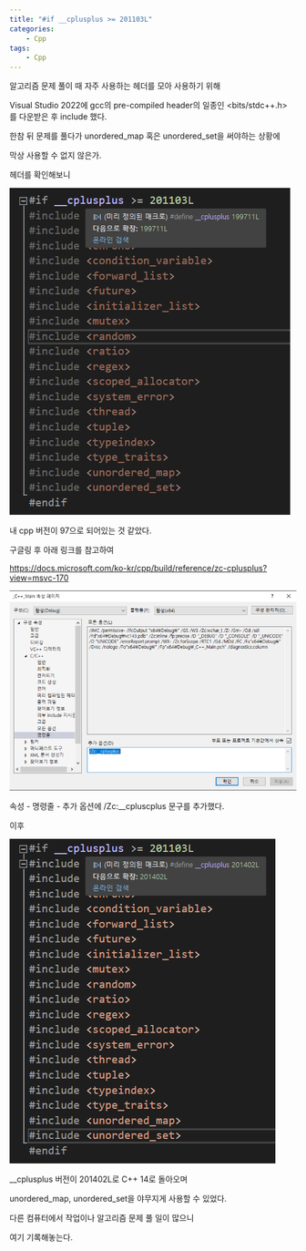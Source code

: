 ```yaml
---
title: "#if __cplusplus >= 201103L"
categories:	
    - Cpp
tags:
    - Cpp
---
```


알고리즘 문제 풀이 때 자주 사용하는 헤더를 모아 사용하기 위해

Visual Studio 2022에 gcc의 pre-compiled header의 일종인 <bits/stdc++.h> 를 다운받은 후 include 했다.

한참 뒤 문제를 풀다가 unordered_map 혹은 unordered_set을 써야하는 상황에

막상 사용할 수 없지 않은가.

헤더를 확인해보니

![image](assets\cpluscplus\0.png)

내 cpp 버전이 97으로 되어있는 것 같았다.

구글링 후 아래 링크를 참고하여

<https://docs.microsoft.com/ko-kr/cpp/build/reference/zc-cplusplus?view=msvc-170>

![image](assets\cpluscplus\1.png)

속성 - 명령줄 - 추가 옵션에 /Zc:__cpluscplus 문구를 추가했다.

이후

![image](assets\cpluscplus\2.png)

__cplusplus 버전이 201402L로 C++ 14로 돌아오며

unordered_map, unordered_set을 야무지게 사용할 수 있었다.

다른 컴퓨터에서 작업이나 알고리즘 문제 풀 일이 많으니

여기 기록해놓는다.

